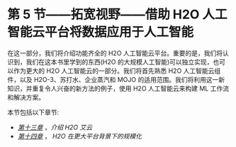 

# 第 5 节——拓宽视野——借助 H2O 人工智能云平台将数据应用于人工智能

在这一部分，我们将介绍功能齐全的 H2O 人工智能云平台。重要的是，我们将认识到，我们在这本书里学到的东西(H2O 的大规模人工智能)可以独立实现，也可以作为更大的 H2O 人工智能云的一部分。我们将首先熟悉 H2O 人工智能云组件，以及 H2O-3、苏打水、企业蒸汽和 MOJO 的适用范围。我们将利用这一新知识，并重复令人兴奋的新方法的例子，使用 H2O 人工智能云来构建 ML 工作流和解决方案。

本节包括以下章节:

*   [*第十三章*](B16721_13_Final_SK_ePub.xhtml#_idTextAnchor241) ，*介绍 H2O 艾云*
*   [*第十四章*](B16721_14_Final_SK_ePub.xhtml#_idTextAnchor256) ， *H2O 在更大平台背景下的规模化*
